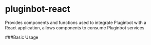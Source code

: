 # pluginbot-react
Provides components and functions used to integrate Pluginbot with a React application, allows components to consume Pluginbot services


###Basic Usage

####